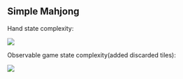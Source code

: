 ## Simple Mahjong

Hand state complexity:

![](https://latex.codecogs.com/gif.latex?\Theta=[x^{14}]((\sum_{n=0}^{4}&space;x^{n})^{36})=649779192378=6.5*10^{11})

Observable game state complexity(added discarded tiles):

![](https://latex.codecogs.com/gif.latex?\Theta=[x^{14}](\sum_{n=0}^{4}&space;x^{n})^{36}*\sum_{n=0}^{84}&space;P(84,84)=2.2*10^{138})
